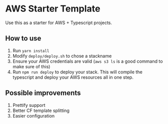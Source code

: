 # AWS Starter Template
Use this as a starter for AWS + Typescript projects.

## How to use
1. Run `yarn install`
2. Modify `deploy/deploy.sh` to chose a stackname
3. Ensure your AWS credentials are valid (`aws s3 ls` is a good command to make sure of this)
4. Run `npm run deploy` to deploy your stack. This will compile the typescript and deploy your AWS resources all in one step.

## Possible improvements
1. Prettify support
2. Better CF template splitting
3. Easier configuration